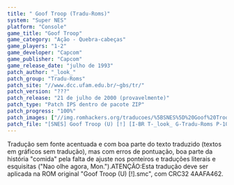 ```yaml
---
title: " Goof Troop (Tradu-Roms)"
system: "Super NES"
platform: "Console"
game_title: "Goof Troop"
game_category: "Ação - Quebra-cabeças"
game_players: "1-2"
game_developer: "Capcom"
game_publisher: "Capcom"
game_release_date: "julho de 1993"
patch_author: "_look_"
patch_group: "Tradu-Roms"
patch_site: "//www.dcc.ufam.edu.br/~gbs/tr/"
patch_version: "???"
patch_release: "21 de julho de 2000 (provavelmente)"
patch_type: "Patch IPS dentro de pacote ZIP"
patch_progress: "100%"
patch_images: ["//img.romhackers.org/traducoes/%5BSNES%5D%20Goof%20Troop%20-%20Emuroms%20e%20Tradu-Roms%20-%201.png","//img.romhackers.org/traducoes/%5BSNES%5D%20Goof%20Troop%20-%20Tradu-Roms%20-%202.png","//img.romhackers.org/traducoes/%5BSNES%5D%20Goof%20Troop%20-%20Tradu-Roms%20-%203.png"]
patch_file: "[SNES] Goof Troop (U) [!] [I-BR T-_look_ G-Tradu-Roms P-100% A-2000].zip"
---
```

Tradução sem fonte acentuada e com boa parte do texto traduzido (textos em gráficos sem tradução), mas com erros de pontuação, boa parte da história "comida" pela falta de ajuste nos ponteiros e traduções literais e esquisitas ("Nao olhe agora, Mon.").ATENÇÃO:Esta tradução deve ser aplicada na ROM original "Goof Troop (U) [!].smc", com CRC32 4AAFA462.